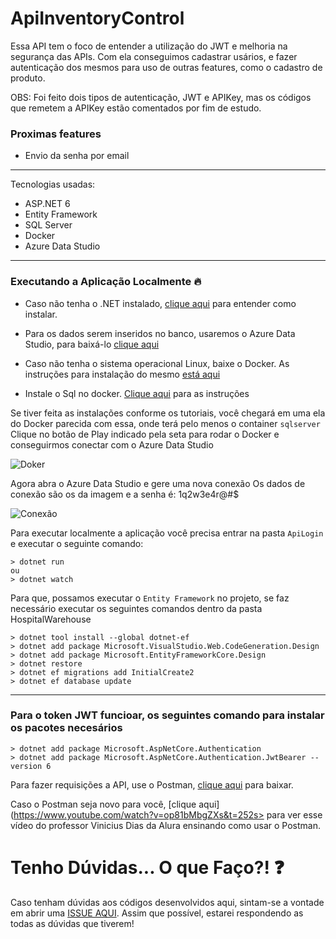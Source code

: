 # ApiInventoryControl

Essa API tem o foco de entender a utilização do JWT e melhoria na segurança das APIs.
Com ela conseguimos cadastrar usários, e fazer autenticação dos mesmos para uso de outras features, como o cadastro de produto.

OBS: Foi feito dois tipos de autenticação, JWT e APIKey, mas os códigos que remetem a APIKey estão comentados por fim de estudo.
 
 ### Proximas features
 - Envio da senha por email
---------------------------------------------
Tecnologias usadas:
- ASP.NET 6
- Entity Framework
- SQL Server
- Docker
- Azure Data Studio

------------------------------------------------
### Executando a Aplicação Localmente 🔥

- Caso não tenha o .NET instalado, [clique aqui](https://balta.io/blog/dotnet-instalacao-configuracao-e-primeiros-passos) para entender como instalar.

- Para os dados serem inseridos no banco, usaremos o Azure Data Studio, para baixá-lo [clique aqui](https://azure.microsoft.com/pt-br/products/data-studio/#overview)

- Caso não tenha o sistema operacional Linux, baixe o Docker. As instruções para instalação do mesmo [está aqui](https://balta.io/blog/docker-instalacao-configuracao-e-primeiros-passos)

- Instale o Sql no docker. [Clique aqui](https://balta.io/blog/sql-server-docker) para as instruções 

Se tiver feita as instalações conforme os tutoriais, você chegará em uma ela do Docker parecida com essa, onde terá pelo menos o container `sqlserver`
Clique no botão de Play indicado pela seta para rodar o Docker e conseguirmos conectar com o Azure Data Studio

![Doker](https://user-images.githubusercontent.com/109389657/205405654-27f5f268-5e89-4ae8-a870-1c28c9b20c60.PNG)


Agora abra o Azure Data Studio e gere uma nova conexão
Os dados de conexão são os da imagem e a senha é: 1q2w3e4r@#$

![Conexão](https://user-images.githubusercontent.com/109389657/205406558-62e7ca62-338f-4bb9-81c4-650b1a2e7df8.PNG)


Para executar localmente a aplicação você precisa entrar na pasta `ApiLogin` e executar o seguinte comando:

```
> dotnet run
ou 
> dotnet watch
```

Para que, possamos executar o `Entity Framework` no projeto, se faz necessário executar os seguintes comandos dentro da pasta HospitalWarehouse
```
> dotnet tool install --global dotnet-ef
> dotnet add package Microsoft.VisualStudio.Web.CodeGeneration.Design
> dotnet add package Microsoft.EntityFrameworkCore.Design
> dotnet restore
> dotnet ef migrations add InitialCreate2
> dotnet ef database update
```
--------------------------------------------

### Para o token JWT funcioar, os seguintes comando para instalar os pacotes necesários
```
> dotnet add package Microsoft.AspNetCore.Authentication
> dotnet add package Microsoft.AspNetCore.Authentication.JwtBearer --version 6
```


Para fazer requisições a API, use o Postman, [clique aqui](https://www.postman.com/downloads/) para baixar.

Caso o Postman seja novo para você, [clique aqui](https://www.youtube.com/watch?v=op81bMbgZXs&t=252s> para ver esse vídeo do professor Vinicius Dias da Alura ensinando como usar o Postman.

# Tenho Dúvidas... O que Faço?! ❓
Caso tenham dúvidas aos códigos desenvolvidos aqui, sintam-se a vontade em abrir uma [ISSUE AQUI](https://github.com/RochaRaphael/ApiInventoryControl/issues). Assim que possível, estarei respondendo as todas as dúvidas que tiverem!

